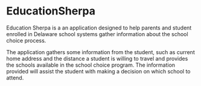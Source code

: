 # EducationSherpa

Education Sherpa is a an application designed to help parents and student enrolled in Delaware school systems gather information about the school choice process.  

The application gathers some information from the student, such as current home address and the distance a student is willing to travel and provides the schools available in the school choice program.  The information provided will assist the student with making a decision on which school to attend.  

